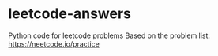 # leetcode-answers
Python code for leetcode problems
Based on the problem list: https://neetcode.io/practice
